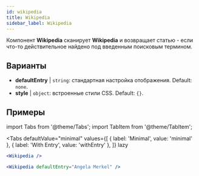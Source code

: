 ```yaml
---
id: wikipedia 
title: Wikipedia
sidebar_label: Wikipedia
---
```


Компонент **Wikipedia** сканирует **Wikipedia** и возвращает статью - если что-то действительное найдено под введенным поисковым термином.

## Варианты

* __defaultEntry__ | `string`: стандартная настройка отображения. Default: `none`.
* __style__ | `object`: встроенные стили CSS. Default: `{}`.


## Примеры

import Tabs from '@theme/Tabs';
import TabItem from '@theme/TabItem';

<Tabs
    defaultValue="minimal"
    values={[
        { label: 'Minimal', value: 'minimal' },
        { label: 'With Entry', value: 'withEntry' },
    ]}
    lazy
>

<TabItem value="minimal">

```jsx live
<Wikipedia />
```

</TabItem>

<TabItem value="withEntry">

```jsx live
<Wikipedia defaultEntry="Angela Merkel" />
```

</TabItem>

</Tabs>
